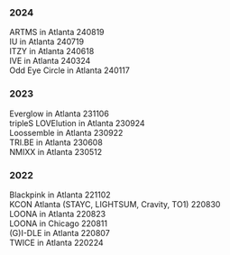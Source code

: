 ### 2024

ARTMS in Atlanta 240819  
IU in Atlanta 240719  
ITZY in Atlanta 240618  
IVE in Atlanta 240324  
Odd Eye Circle in Atlanta 240117

### 2023

Everglow in Atlanta 231106  
tripleS LOVElution in Atlanta 230924  
Loossemble in Atlanta 230922  
TRI.BE in Atlanta 230608  
NMIXX in Atlanta 230512

### 2022

Blackpink in Atlanta 221102  
KCON Atlanta (STAYC, LIGHTSUM, Cravity, TO1) 220830  
LOONA in Atlanta 220823  
LOONA in Chicago 220811  
(G)I-DLE in Atlanta 220807  
TWICE in Atlanta 220224
